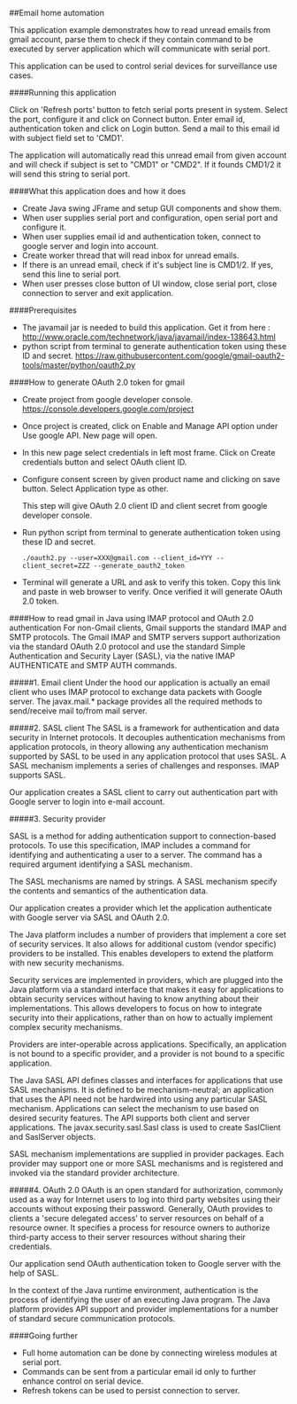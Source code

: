 ##Email home automation

This application example demonstrates how to read unread emails from gmail account, parse them to 
check if they contain command to be executed by server application which will communicate with serial port.

This application can be used to control serial devices for surveillance use cases.

####Running this application

Click on 'Refresh ports' button to fetch serial ports present in system. Select the port, configure it and click 
on Connect button. Enter email id, authentication token and click on Login button. Send a mail to this email id 
with subject field set to 'CMD1'.

The application will automatically read this unread email from given account and will check if subject is set to 
"CMD1" or "CMD2". If it founds CMD1/2 it will send this string to serial port.
   
####What this application does and how it does
- Create Java swing JFrame and setup GUI components and show them.
- When user supplies serial port and configuration, open serial port and configure it.
- When user supplies email id and authentication token, connect to google server and login into account.
- Create worker thread that will read inbox for unread emails.
- If there is an unread email, check if it's subject line is CMD1/2. If yes, send this line to serial port.
- When user presses close button of UI window, close serial port, close connection to server and exit application.

####Prerequisites
- The javamail jar is needed to build this application. Get it from here :
  http://www.oracle.com/technetwork/java/javamail/index-138643.html
- python script from terminal to generate authentication token using these ID and secret.
  https://raw.githubusercontent.com/google/gmail-oauth2-tools/master/python/oauth2.py

####How to generate OAuth 2.0 token for gmail
- Create project from google developer console.
  https://console.developers.google.com/project
  
- Once project is created, click on Enable and Manage API option under Use google API. New page will open.

- In this new page select credentials in left most frame. Click on Create credentials button and select OAuth client ID.

- Configure consent screen by given product name and clicking on save button. Select Application type as other.

  This step will give OAuth 2.0 client ID and client secret from google developer console.

- Run python script from terminal to generate authentication token using these ID and secret.
  ```
  ./oauth2.py --user=XXX@gmail.com --client_id=YYY --client_secret=ZZZ --generate_oauth2_token
  ```
- Terminal will generate a URL and ask to verify this token. Copy this link and paste in web browser to verify. 
  Once verified it will generate OAuth 2.0 token.

####How to read gmail in Java using IMAP protocol and OAuth 2.0 authentication
For non-Gmail clients, Gmail supports the standard IMAP and SMTP protocols. The Gmail IMAP and SMTP servers 
support authorization via the standard OAuth 2.0 protocol and use the standard Simple Authentication and Security 
Layer (SASL), via the native IMAP AUTHENTICATE and SMTP AUTH commands.

#####1. Email client
Under the hood our application is actually an email client who uses IMAP protocol to exchange data packets with 
Google server. The javax.mail.* package provides all the required methods to send/receive mail to/from mail server.

#####2. SASL client
The SASL is a framework for authentication and data security in Internet protocols. It decouples authentication mechanisms from 
application protocols, in theory allowing any authentication mechanism supported by SASL to be used in any application protocol 
that uses SASL. A SASL mechanism implements a series of challenges and responses. IMAP supports SASL.

Our application creates a SASL client to carry out authentication part with Google server to login into e-mail account.

#####3. Security provider

SASL is a method for adding authentication support to connection-based protocols. To use this specification, IMAP includes 
a command for identifying and authenticating a user to a server. The command has a required argument identifying a SASL
mechanism. 

The SASL mechanisms are named by strings. A SASL mechanism specify the contents and semantics of the authentication 
data.

Our application creates a provider which let the application authenticate with Google server via SASL and OAuth 2.0.

The Java platform includes a number of providers that implement a core set of security services. It also allows for 
additional custom (vendor specific) providers to be installed. This enables developers to extend the platform with new 
security mechanisms.

Security services are implemented in providers, which are plugged into the Java platform via a standard interface that 
makes it easy for applications to obtain security services without having to know anything about their implementations. 
This allows developers to focus on how to integrate security into their applications, rather than on how to actually 
implement complex security mechanisms.
  
Providers are inter-operable across applications. Specifically, an application is not bound to a specific provider, and a 
provider is not bound to a specific application.

The Java SASL API defines classes and interfaces for applications that use SASL mechanisms. It is defined to be mechanism-neutral; 
an application that uses the API need not be hardwired into using any particular SASL mechanism. Applications can select the mechanism 
to use based on desired security features. The API supports both client and server applications. The javax.security.sasl.Sasl class 
is used to create SaslClient and SaslServer objects.

SASL mechanism implementations are supplied in provider packages. Each provider may support one or more SASL mechanisms and is 
registered and invoked via the standard provider architecture.

#####4. OAuth 2.0
OAuth is an open standard for authorization, commonly used as a way for Internet users to log into third party websites 
using their accounts without exposing their password. Generally, OAuth provides to clients a 'secure delegated access' to 
server resources on behalf of a resource owner. It specifies a process for resource owners to authorize third-party access 
to their server resources without sharing their credentials.

Our application send OAuth authentication token to Google server with the help of SASL.

In the context of the Java runtime environment, authentication is the process of identifying the user of an executing Java 
program. The Java platform provides API support and provider implementations for a number of standard secure communication protocols.
	  
####Going further
- Full home automation can be done by connecting wireless modules at serial port.
- Commands can be sent from a particular email id only to further enhance control on serial device.
- Refresh tokens can be used to persist connection to server.

